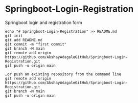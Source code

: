 # Springboot-Login-Registration
Springboot login and registration form
```
echo "# Springboot-Login-Registration" >> README.md
git init
git add README.md
git commit -m "first commit"
git branch -M main
git remote add origin https://github.com/AkshayAdagaleGitHub/Springboot-Login-Registration.git
git push -u origin main
```
```
…or push an existing repository from the command line
git remote add origin https://github.com/AkshayAdagaleGitHub/Springboot-Login-Registration.git
git branch -M main
git push -u origin main
```
